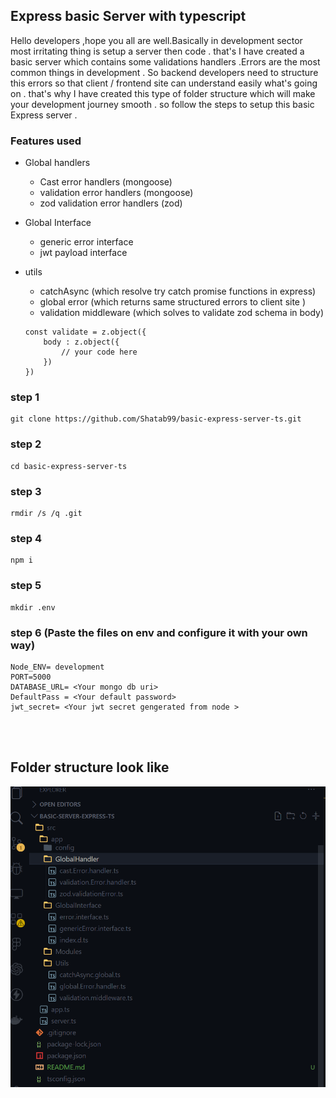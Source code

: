 ## Express basic Server with typescript 

Hello developers ,hope you all are well.Basically in development sector most irritating thing is setup a server then code . that's I have created a basic server which contains some validations handlers .Errors are the most common things in development . So backend developers need to structure this errors so that client / frontend site can understand easily what's going on . that's why I have created this type of folder structure which will make your development journey smooth . so follow the steps to setup this basic Express server .

### Features used

- Global handlers
  - Cast error handlers (mongoose)
  - validation error handlers (mongoose)
  - zod validation error handlers (zod)

-  Global Interface 
    - generic error interface
    - jwt payload interface

- utils 
    - catchAsync (which resolve try catch promise functions in express)
    - global error (which returns same structured errors to client site )
    - validation middleware (which solves to validate zod schema in body)
  
    ```
    const validate = z.object({
        body : z.object({
            // your code here
        })
    }) 
    ```

### step 1 

```
git clone https://github.com/Shatab99/basic-express-server-ts.git
```

### step 2

```
cd basic-express-server-ts
```

### step 3

```
rmdir /s /q .git
```

### step 4

```
npm i 
```

### step 5

```
mkdir .env
```

### step 6 (Paste the files on env and configure it with your own way)

```
Node_ENV= development
PORT=5000
DATABASE_URL= <Your mongo db uri>
DefaultPass = <Your default password>
jwt_secret= <Your jwt secret gengerated from node >
```




<div>
<br>
<br>
</div>

## Folder structure look like 

![Screenshot](./assets/Screenshot%202024-11-05%20093115.png)



